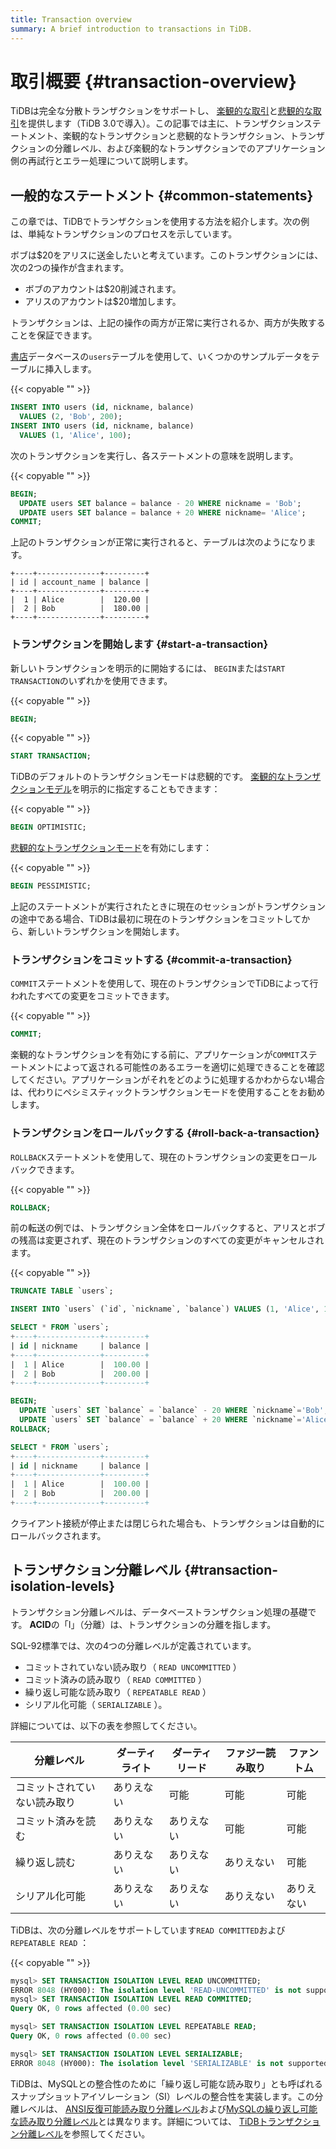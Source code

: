 ```yaml
---
title: Transaction overview
summary: A brief introduction to transactions in TiDB.
---
```


# 取引概要 {#transaction-overview}

TiDBは完全な分散トランザクションをサポートし、 [楽観的な取引](/optimistic-transaction.md)と[悲観的な取引](/pessimistic-transaction.md)を提供します（TiDB 3.0で導入）。この記事では主に、トランザクションステートメント、楽観的なトランザクションと悲観的なトランザクション、トランザクションの分離レベル、および楽観的なトランザクションでのアプリケーション側の再試行とエラー処理について説明します。

## 一般的なステートメント {#common-statements}

この章では、TiDBでトランザクションを使用する方法を紹介します。次の例は、単純なトランザクションのプロセスを示しています。

ボブは$20をアリスに送金したいと考えています。このトランザクションには、次の2つの操作が含まれます。

-   ボブのアカウントは$20削減されます。
-   アリスのアカウントは$20増加します。

トランザクションは、上記の操作の両方が正常に実行されるか、両方が失敗することを保証できます。

[書店](/develop/dev-guide-bookshop-schema-design.md)データベースの`users`テーブルを使用して、いくつかのサンプルデータをテーブルに挿入します。

{{< copyable "" >}}

```sql
INSERT INTO users (id, nickname, balance)
  VALUES (2, 'Bob', 200);
INSERT INTO users (id, nickname, balance)
  VALUES (1, 'Alice', 100);
```

次のトランザクションを実行し、各ステートメントの意味を説明します。

{{< copyable "" >}}

```sql
BEGIN;
  UPDATE users SET balance = balance - 20 WHERE nickname = 'Bob';
  UPDATE users SET balance = balance + 20 WHERE nickname= 'Alice';
COMMIT;
```

上記のトランザクションが正常に実行されると、テーブルは次のようになります。

```
+----+--------------+---------+
| id | account_name | balance |
+----+--------------+---------+
|  1 | Alice        |  120.00 |
|  2 | Bob          |  180.00 |
+----+--------------+---------+

```

### トランザクションを開始します {#start-a-transaction}

新しいトランザクションを明示的に開始するには、 `BEGIN`または`START TRANSACTION`のいずれかを使用できます。

{{< copyable "" >}}

```sql
BEGIN;
```

{{< copyable "" >}}

```sql
START TRANSACTION;
```

TiDBのデフォルトのトランザクションモードは悲観的です。 [楽観的なトランザクションモデル](/develop/dev-guide-optimistic-and-pessimistic-transaction.md)を明示的に指定することもできます：

{{< copyable "" >}}

```sql
BEGIN OPTIMISTIC;
```

[悲観的なトランザクションモード](/develop/dev-guide-optimistic-and-pessimistic-transaction.md)を有効にします：

{{< copyable "" >}}

```sql
BEGIN PESSIMISTIC;
```

上記のステートメントが実行されたときに現在のセッションがトランザクションの途中である場合、TiDBは最初に現在のトランザクションをコミットしてから、新しいトランザクションを開始します。

### トランザクションをコミットする {#commit-a-transaction}

`COMMIT`ステートメントを使用して、現在のトランザクションでTiDBによって行われたすべての変更をコミットできます。

{{< copyable "" >}}

```sql
COMMIT;
```

楽観的なトランザクションを有効にする前に、アプリケーションが`COMMIT`ステートメントによって返される可能性のあるエラーを適切に処理できることを確認してください。アプリケーションがそれをどのように処理するかわからない場合は、代わりにペシミスティックトランザクションモードを使用することをお勧めします。

### トランザクションをロールバックする {#roll-back-a-transaction}

`ROLLBACK`ステートメントを使用して、現在のトランザクションの変更をロールバックできます。

{{< copyable "" >}}

```sql
ROLLBACK;
```

前の転送の例では、トランザクション全体をロールバックすると、アリスとボブの残高は変更されず、現在のトランザクションのすべての変更がキャンセルされます。

{{< copyable "" >}}

```sql
TRUNCATE TABLE `users`;

INSERT INTO `users` (`id`, `nickname`, `balance`) VALUES (1, 'Alice', 100), (2, 'Bob', 200);

SELECT * FROM `users`;
+----+--------------+---------+
| id | nickname     | balance |
+----+--------------+---------+
|  1 | Alice        |  100.00 |
|  2 | Bob          |  200.00 |
+----+--------------+---------+

BEGIN;
  UPDATE `users` SET `balance` = `balance` - 20 WHERE `nickname`='Bob';
  UPDATE `users` SET `balance` = `balance` + 20 WHERE `nickname`='Alice';
ROLLBACK;

SELECT * FROM `users`;
+----+--------------+---------+
| id | nickname     | balance |
+----+--------------+---------+
|  1 | Alice        |  100.00 |
|  2 | Bob          |  200.00 |
+----+--------------+---------+
```

クライアント接続が停止または閉じられた場合も、トランザクションは自動的にロールバックされます。

## トランザクション分離レベル {#transaction-isolation-levels}

トランザクション分離レベルは、データベーストランザクション処理の基礎です。 **ACID**の「I」（分離）は、トランザクションの分離を指します。

SQL-92標準では、次の4つの分離レベルが定義されています。

-   コミットされていない読み取り（ `READ UNCOMMITTED` ）
-   コミット済みの読み取り（ `READ COMMITTED` ）
-   繰り返し可能な読み取り（ `REPEATABLE READ` ）
-   シリアル化可能（ `SERIALIZABLE` ）。

詳細については、以下の表を参照してください。

| 分離レベル          | ダーティライト | ダーティリード | ファジー読み取り | ファントム |
| -------------- | ------- | ------- | -------- | ----- |
| コミットされていない読み取り | ありえない   | 可能      | 可能       | 可能    |
| コミット済みを読む      | ありえない   | ありえない   | 可能       | 可能    |
| 繰り返し読む         | ありえない   | ありえない   | ありえない    | 可能    |
| シリアル化可能        | ありえない   | ありえない   | ありえない    | ありえない |

TiDBは、次の分離レベルをサポートしています`READ COMMITTED`および`REPEATABLE READ` ：

{{< copyable "" >}}

```sql
mysql> SET TRANSACTION ISOLATION LEVEL READ UNCOMMITTED;
ERROR 8048 (HY000): The isolation level 'READ-UNCOMMITTED' is not supported. Set tidb_skip_isolation_level_check=1 to skip this error
mysql> SET TRANSACTION ISOLATION LEVEL READ COMMITTED;
Query OK, 0 rows affected (0.00 sec)

mysql> SET TRANSACTION ISOLATION LEVEL REPEATABLE READ;
Query OK, 0 rows affected (0.00 sec)

mysql> SET TRANSACTION ISOLATION LEVEL SERIALIZABLE;
ERROR 8048 (HY000): The isolation level 'SERIALIZABLE' is not supported. Set tidb_skip_isolation_level_check=1 to skip this error
```

TiDBは、MySQLとの整合性のために「繰り返し可能な読み取り」とも呼ばれるスナップショットアイソレーション（SI）レベルの整合性を実装します。この分離レベルは、 [ANSI反復可能読み取り分離レベル](/transaction-isolation-levels.md#difference-between-tidb-and-ansi-repeatable-read)および[MySQLの繰り返し可能な読み取り分離レベル](/transaction-isolation-levels.md#difference-between-tidb-and-mysql-repeatable-read)とは異なります。詳細については、 [TiDBトランザクション分離レベル](/transaction-isolation-levels.md)を参照してください。
